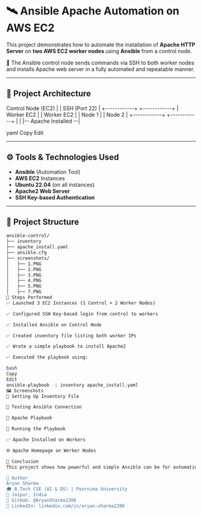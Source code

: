 # 🛰️ Ansible Apache Automation on AWS EC2

This project demonstrates how to automate the installation of **Apache HTTP Server** on **two AWS EC2 worker nodes** using **Ansible** from a control node.

🔧 The Ansible control node sends commands via SSH to both worker nodes and installs Apache web server in a fully automated and repeatable manner.

---

## 📌 Project Architecture

Control Node (EC2)
|
| SSH (Port 22)
|
+------------+ +------------+
| Worker EC2 | | Worker EC2 |
| Node 1 | | Node 2 |
+------------+ +------------+
| |
|-- Apache Installed --|

yaml
Copy
Edit

---

## ⚙️ Tools & Technologies Used

- **Ansible** (Automation Tool)
- **AWS EC2** Instances
- **Ubuntu 22.04** (on all instances)
- **Apache2 Web Server**
- **SSH Key-based Authentication**

---

## 📂 Project Structure

```bash
ansible-control/
├── inventory
├── apache_install.yaml
├── ansible.cfg
├── screenshots/
│   ├── 1.PNG
│   ├── 2.PNG
│   ├── 3.PNG
│   ├── 4.PNG
│   ├── 5.PNG
│   ├── 7.PNG
🚀 Steps Performed
✅ Launched 3 EC2 Instances (1 Control + 2 Worker Nodes)

✅ Configured SSH Key-based login from control to workers

✅ Installed Ansible on Control Node

✅ Created inventory file listing both worker IPs

✅ Wrote a simple playbook to install Apache2

✅ Executed the playbook using:

bash
Copy
Edit
ansible-playbook -i inventory apache_install.yaml
🖼️ Screenshots
🔧 Setting Up Inventory File

🧪 Testing Ansible Connection

📜 Apache Playbook

🚀 Running the Playbook

✅ Apache Installed on Workers

🌐 Apache Homepage on Worker Nodes

📣 Conclusion
This project shows how powerful and simple Ansible can be for automating infrastructure tasks like web server installation across multiple nodes. It's scalable, secure, and ideal for repetitive server setup tasks.

👤 Author
Aryan Sharma
🎓 B.Tech CSE (AI & DS) | Poornima University
📍 Jaipur, India
🔗 GitHub: @AryanSharma2206
🔗 LinkedIn: linkedin.com/in/aryan-sharma2206

